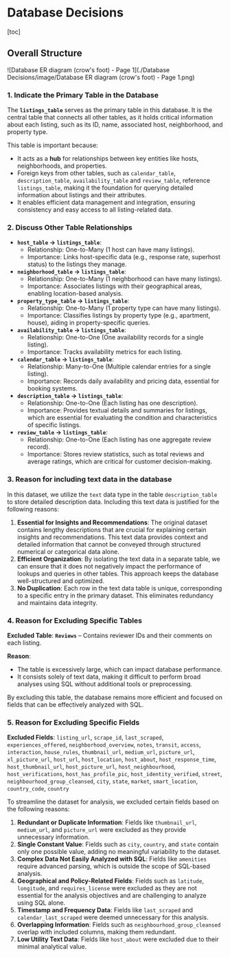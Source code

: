 # Database Decisions

[toc]

## Overall Structure

![Database ER diagram (crow's foot) - Page 1](./Database Decisions/image/Database ER diagram (crow's foot) - Page 1.png)

### **1. Indicate the Primary Table in the Database**

The **`listings_table`** serves as the primary table in this database. It is the central table that connects all other tables, as it holds critical information about each listing, such as its ID, name, associated host, neighborhood, and property type.

This table is important because:

- It acts as a **hub** for relationships between key entities like hosts, neighborhoods, and properties.
- Foreign keys from other tables, such as `calendar_table`, `description_table`, `availability_table` and `review_table`, reference `listings_table`, making it the foundation for querying detailed information about listings and their attributes.
- It enables efficient data management and integration, ensuring consistency and easy access to all listing-related data.

### **2. Discuss Other Table Relationships**

- **`host_table` → `listings_table`**:
  - Relationship: One-to-Many (1 host can have many listings).
  - Importance: Links host-specific data (e.g., response rate, superhost status) to the listings they manage.
- **`neighborhood_table` → `listings_table`**:
  - Relationship: One-to-Many (1 neighborhood can have many listings).
  - Importance: Associates listings with their geographical areas, enabling location-based analysis.
- **`property_type_table` → `listings_table`**:
  - Relationship: One-to-Many (1 property type can have many listings).
  - Importance: Classifies listings by property type (e.g., apartment, house), aiding in property-specific queries.
- **`availability_table` → `listings_table`**:
  - Relationship: One-to-One (One availability records for a single listing).
  - Importance: Tracks availability metrics for each listing.
- **`calendar_table` → `listings_table`**:
  - Relationship: Many-to-One (Multiple calendar entries for a single listing).
  - Importance: Records daily availability and pricing data, essential for booking systems.
- **`description_table` → `listings_table`**:
  - Relationship: One-to-One (Each listing has one description).
  - Importance: Provides textual details and summaries for listings, which are essential for evaluating the condition and characteristics of specific listings.
- **`review_table` → `listings_table`**:
  - Relationship: One-to-One (Each listing has one aggregate review record).
  - Importance: Stores review statistics, such as total reviews and average ratings, which are critical for customer decision-making.

### **3. Reason for including text data in the database**

In this dataset, we utilize the `text` data type in the table `description_table` to store detailed description data. Including this text data is justified for the following reasons:

1. **Essential for Insights and Recommendations**: The original dataset contains lengthy descriptions that are crucial for explaining certain insights and recommendations. This text data provides context and detailed information that cannot be conveyed through structured numerical or categorical data alone.
2. **Efficient Organization**: By isolating the text data in a separate table, we can ensure that it does not negatively impact the performance of lookups and queries in other tables. This approach keeps the database well-structured and optimized.
3. **No Duplication**: Each row in the text data table is unique, corresponding to a specific entry in the primary dataset. This eliminates redundancy and maintains data integrity.

### **4. Reason for Excluding Specific Tables**

**Excluded Table**: **`Reviews`** – Contains reviewer IDs and their comments on each listing.

**Reason**:

- The table is excessively large, which can impact database performance.
- It consists solely of text data, making it difficult to perform broad analyses using SQL without additional tools or preprocessing.

By excluding this table, the database remains more efficient and focused on fields that can be effectively analyzed with SQL.

### **5. Reason for Excluding Specific Fields**

**Excluded Fields**: `listing_url`, `scrape_id`, `last_scraped`, `experiences_offered`, `neighborhood_overview`, `notes`, `transit`, `access`, `interaction`, `house_rules`, `thumbnail_url`, `medium_url`, `picture_url`, `xl_picture_url`, `host_url`, `host_location`, `host_about`, `host_response_time`, `host_thumbnail_url`, `host_picture_url`, `host_neighbourhood`, `host_verifications`, `host_has_profile_pic`, `host_identity_verified`, `street`, `neighbourhood_group_cleansed`, `city`, `state`, `market`, `smart_location`, `country_code`, `country`

To streamline the dataset for analysis, we excluded certain fields based on the following reasons:

1. **Redundant or Duplicate Information**: Fields like `thumbnail_url`, `medium_url`, and `picture_url` were excluded as they provide unnecessary information.
2. **Single Constant Value**: Fields such as `city`, `country`, and `state` contain only one possible value, adding no meaningful variability to the dataset.
3. **Complex Data Not Easily Analyzed with SQL**: Fields like `amenities` require advanced parsing, which is outside the scope of SQL-based analysis.
4. **Geographical and Policy-Related Fields**: Fields such as `latitude`, `longitude`, and `requires_license` were excluded as they are not essential for the analysis objectives and are challenging to analyze using SQL alone.
5. **Timestamp and Frequency Data**: Fields like `last_scraped` and `calendar_last_scraped` were deemed unnecessary for this analysis.
6. **Overlapping Information**: Fields such as `neighbourhood_group_cleansed` overlap with included columns, making them redundant.
7. **Low Utility Text Data**: Fields like `host_about` were excluded due to their minimal analytical value.

